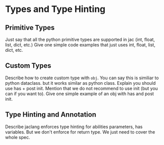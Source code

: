 # Types and Type Hinting

## Primitive Types
Just say that all the python primitive types are supported in jac (int, float, list, dict, etc.)
Give one simple code examples that just uses int, float, list, dict, etc.

## Custom Types
Describe how to create custom type with `obj`. You can say this is similiar to python dataclass. but it works similar as python class.
Explain you should use has + post init. Mention that we do not recommend to use init (but you can if you want to).
Give one simple example of an obj with has and post init.

## Type Hinting and Annotation
Describe jaclang enforces type hinting for abilities parameters, has variables. But we don't enforce for return type.
We just need to cover the whole spec.
